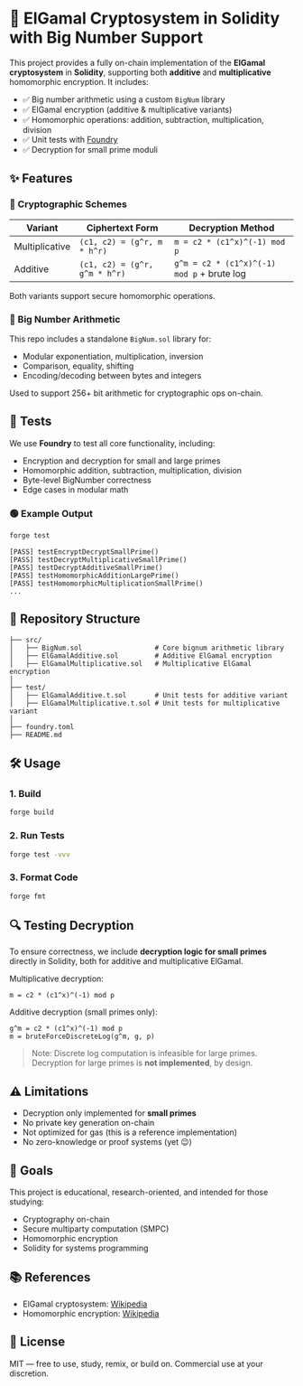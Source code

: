 # 🔐 ElGamal Cryptosystem in Solidity with Big Number Support

This project provides a fully on-chain implementation of the **ElGamal cryptosystem** in **Solidity**, supporting both **additive** and **multiplicative** homomorphic encryption. It includes:

- ✅ Big number arithmetic using a custom `BigNum` library
- ✅ ElGamal encryption (additive & multiplicative variants)
- ✅ Homomorphic operations: addition, subtraction, multiplication, division
- ✅ Unit tests with [Foundry](https://book.getfoundry.sh/)
- ✅ Decryption for small prime moduli

## ✨ Features

### 🧠 Cryptographic Schemes

| Variant        | Ciphertext Form               | Decryption Method                          |
| -------------- | ----------------------------- | ------------------------------------------ |
| Multiplicative | `(c1, c2) = (g^r, m * h^r)`   | `m = c2 * (c1^x)^(-1) mod p`               |
| Additive       | `(c1, c2) = (g^r, g^m * h^r)` | `g^m = c2 * (c1^x)^(-1) mod p` + brute log |

Both variants support secure homomorphic operations.

### 🔢 Big Number Arithmetic

This repo includes a standalone `BigNum.sol` library for:

- Modular exponentiation, multiplication, inversion
- Comparison, equality, shifting
- Encoding/decoding between bytes and integers

Used to support 256+ bit arithmetic for cryptographic ops on-chain.

## 🧪 Tests

We use **Foundry** to test all core functionality, including:

- Encryption and decryption for small and large primes
- Homomorphic addition, subtraction, multiplication, division
- Byte-level BigNumber correctness
- Edge cases in modular math

### 🟢 Example Output

```bash
forge test
```

```
[PASS] testEncryptDecryptSmallPrime()
[PASS] testDecryptMultiplicativeSmallPrime()
[PASS] testDecryptAdditiveSmallPrime()
[PASS] testHomomorphicAdditionLargePrime()
[PASS] testHomomorphicMultiplicationSmallPrime()
...
```

## 📁 Repository Structure

```
├── src/
│   ├── BigNum.sol                  # Core bignum arithmetic library
│   ├── ElGamalAdditive.sol         # Additive ElGamal encryption
│   ├── ElGamalMultiplicative.sol   # Multiplicative ElGamal encryption
│
├── test/
│   ├── ElGamalAdditive.t.sol       # Unit tests for additive variant
│   ├── ElGamalMultiplicative.t.sol # Unit tests for multiplicative variant
│
├── foundry.toml
├── README.md
```

## 🛠️ Usage

### 1. Build

```bash
forge build
```

### 2. Run Tests

```bash
forge test -vvv
```

### 3. Format Code

```bash
forge fmt
```

## 🔍 Testing Decryption

To ensure correctness, we include **decryption logic for small primes** directly in Solidity, both for additive and multiplicative ElGamal.

Multiplicative decryption:

```solidity
m = c2 * (c1^x)^(-1) mod p
```

Additive decryption (small primes only):

```solidity
g^m = c2 * (c1^x)^(-1) mod p
m = bruteForceDiscreteLog(g^m, g, p)
```

> Note: Discrete log computation is infeasible for large primes. Decryption for large primes is **not implemented**, by design.

## ⚠️ Limitations

- Decryption only implemented for **small primes**
- No private key generation on-chain
- Not optimized for gas (this is a reference implementation)
- No zero-knowledge or proof systems (yet 😉)

## 📌 Goals

This project is educational, research-oriented, and intended for those studying:

- Cryptography on-chain
- Secure multiparty computation (SMPC)
- Homomorphic encryption
- Solidity for systems programming

## 📚 References

- ElGamal cryptosystem: [Wikipedia](https://en.wikipedia.org/wiki/ElGamal_encryption)
- Homomorphic encryption: [Wikipedia](https://en.wikipedia.org/wiki/Homomorphic_encryption)

## 🪪 License

MIT — free to use, study, remix, or build on. Commercial use at your discretion.
